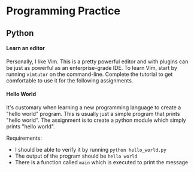 Programming Practice
====================

Python
------

#### Learn an editor

Personally, I like Vim. This is a pretty powerful editor and with plugins can be
just as powerful as an enterprise-grade IDE. To learn Vim, start by running
`vimtutor` on the command-line. Complete the tutorial to get comfortable to use
it for the following assignments.

#### Hello World

It's customary when learning a new programming language to create a "hello
world" program. This is usually just a simple program that prints "hello world".
The assignment is to create a python module which simply prints "hello world".

Requirements:

* I should be able to verify it by running `python hello_world.py`
* The output of the program should be `hello world`
* There is a function called `main` which is executed to print the message

